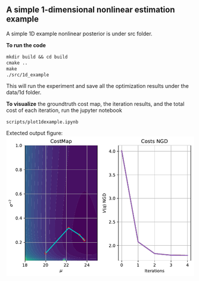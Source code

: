 ## A simple 1-dimensional nonlinear estimation example
A simple 1D example nonlinear posterior is under src folder. 

**To run the code**
```
mkdir build && cd build
cmake ..
make
./src/1d_example
```
This will run the experiment and save all the optimization results under the data/1d folder.

**To visualize** the groundtruth cost map, the iteration results, and the total cost of each iteration, run the jupyter notebook 
```
scripts/plot1dexample.ipynb
``` 

Extected output figure:
<img src="https://github.com/hzyu17/GaussianVI/blob/FB-GVI/scripts/figures/1d_NGD_gt.pdf" width="800">